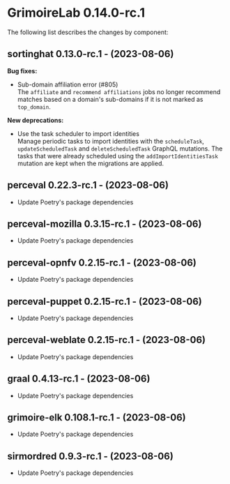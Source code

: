 # GrimoireLab 0.14.0-rc.1
The following list describes the changes by component:



## sortinghat 0.13.0-rc.1 - (2023-08-06)

**Bug fixes:**

 * Sub-domain affiliation error (#805)\
   The `affiliate` and `recommend affiliations` jobs no longer recommend
   matches based on a domain's sub-domains if it is not marked as
   `top_domain`.

**New deprecations:**

 * Use the task scheduler to import identities\
   Manage periodic tasks to import identities with the `scheduleTask`,
   `updateScheduledTask` and `deleteScheduledTask` GraphQL mutations. The
   tasks that were already scheduled using the `addImportIdentitiesTask`
   mutation are kept when the migrations are applied.



  ## perceval 0.22.3-rc.1 - (2023-08-06)
  
  * Update Poetry's package dependencies
  ## perceval-mozilla 0.3.15-rc.1 - (2023-08-06)
  
  * Update Poetry's package dependencies
  ## perceval-opnfv 0.2.15-rc.1 - (2023-08-06)
  
  * Update Poetry's package dependencies
  ## perceval-puppet 0.2.15-rc.1 - (2023-08-06)
  
  * Update Poetry's package dependencies
  ## perceval-weblate 0.2.15-rc.1 - (2023-08-06)
  
  * Update Poetry's package dependencies
  ## graal 0.4.13-rc.1 - (2023-08-06)
  
  * Update Poetry's package dependencies
  ## grimoire-elk 0.108.1-rc.1 - (2023-08-06)
  
  * Update Poetry's package dependencies
  ## sirmordred 0.9.3-rc.1 - (2023-08-06)
  
  * Update Poetry's package dependencies
